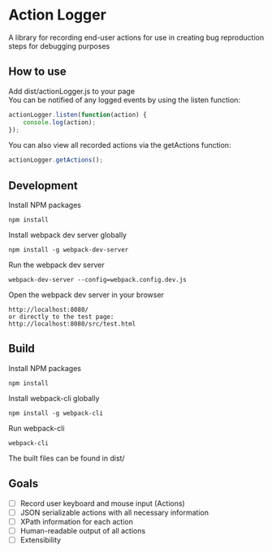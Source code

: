 # Action Logger
A library for recording end-user actions for use in creating bug reproduction steps for debugging purposes

## How to use
Add dist/actionLogger.js to your page  
You can be notified of any logged events by using the listen function:
```javascript
actionLogger.listen(function(action) {  
    console.log(action);  
});  
```
You can also view all recorded actions via the getActions function:
```javascript
actionLogger.getActions();
```

## Development
Install NPM packages
```
npm install
```
Install webpack dev server globally
```
npm install -g webpack-dev-server
```  
Run the webpack dev server
```
webpack-dev-server --config=webpack.config.dev.js
```  
Open the webpack dev server in your browser
```
http://localhost:8080/
or directly to the test page:
http://localhost:8080/src/test.html
```

## Build
Install NPM packages
```
npm install
```
Install webpack-cli globally
```
npm install -g webpack-cli
```  
Run webpack-cli
```
webpack-cli
```
The built files can be found in dist/

## Goals
- [ ] Record user keyboard and mouse input (Actions)  
- [ ] JSON serializable actions with all necessary information  
- [ ] XPath information for each action
- [ ] Human-readable output of all actions  
- [ ] Extensibility  
